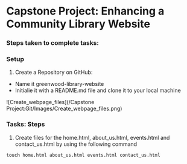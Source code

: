 # Capstone Project: Enhancing a Community Library Website

### Steps taken to complete tasks:

### Setup

1. Create a Repository on GitHub:
+ Name it greenwood-library-website
+ Initialie it with a README.md file and clone it to your local machine

![Create_webpage_files](/Capstone Project:Git/Images/Create_webpage_files.png)


### Tasks: Steps

1. Create files for the home.html, about_us.html, events.html and contact_us.html by using the following command

```
touch home.html about_us.html events.html contact_us.html
```

